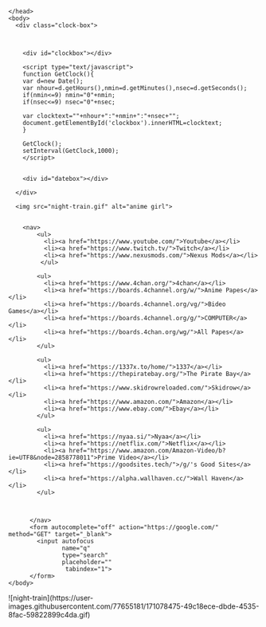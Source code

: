 <html>
    
<head>
        <title>new tab</title>
        <link rel="stylesheet" href="new.css">

    </head>
    <body>
      <div class="clock-box">

        

        <div id="clockbox"></div>

        <script type="text/javascript">
        function GetClock(){
        var d=new Date();
        var nhour=d.getHours(),nmin=d.getMinutes(),nsec=d.getSeconds();
        if(nmin<=9) nmin="0"+nmin;
        if(nsec<=9) nsec="0"+nsec;
        
        var clocktext=""+nhour+":"+nmin+":"+nsec+"";
        document.getElementById('clockbox').innerHTML=clocktext;
        }
        
        GetClock();
        setInterval(GetClock,1000);
        </script>
        

        <div id="datebox"></div>

<script type="text/javascript">
var tday=["Sunday","Monday","Tuesday","Wednesday","Thursday","Friday","Saturday"];
var tmonth=["January","February","March","April","May","June","July","August","September","October","November","December"];

function GetClock(){
var d=new Date();
var nday=d.getDay(),nmonth=d.getMonth(),ndate=d.getDate(),nyear=d.getFullYear();

var clocktext=""+tday[nday]+", "+tmonth[nmonth]+" "+ndate+", "+nyear+"";
document.getElementById('datebox').innerHTML=clocktext;
}

GetClock();
setInterval(GetClock,1000);
</script>



      </div>
     
      <img src="night-train.gif" alt="anime girl">


        <nav>
            <ul>
              <li><a href="https://www.youtube.com/">Youtube</a></li>
              <li><a href="https://www.twitch.tv/">Twitch</a></li>
              <li><a href="https://www.nexusmods.com/">Nexus Mods</a></li>          
             </ul>
        
            <ul>
              <li><a href="https://www.4chan.org/">4chan</a></li>
              <li><a href="https://boards.4channel.org/w/">Anime Papes</a></li>
              <li><a href="https://boards.4channel.org/vg/">Bideo Games</a></li>
              <li><a href="https://boards.4channel.org/g/">COMPUTER</a></li>
              <li><a href="https://boards.4chan.org/wg/">All Papes</a></li>
            </ul>
        
            <ul>
              <li><a href="https://1337x.to/home/">1337</a></li>
              <li><a href="https://thepiratebay.org/">The Pirate Bay</a></li>
              <li><a href="https://www.skidrowreloaded.com/">Skidrow</a></li>
              <li><a href="https://www.amazon.com/">Amazon</a></li>
              <li><a href="https://www.ebay.com/">Ebay</a></li>
            </ul>

            <ul>
              <li><a href="https://nyaa.si/">Nyaa</a></li>
              <li><a href="https://netflix.com/">Netflix</a></li>
              <li><a href="https://www.amazon.com/Amazon-Video/b?ie=UTF8&node=2858778011">Prime Video</a></li>
              <li><a href="https://goodsites.tech/">/g/'s Good Sites</a></li>
              <li><a href="https://alpha.wallhaven.cc/">Wall Haven</a></li>
            </ul>

            

          </nav>
          <form autocomplete="off" action="https://google.com/" method="GET" target="_blank">
            <input autofocus
                   name="q"
                   type="search"
                   placeholder=""
                    tabindex="1">
          </form>
    </body>

</html>
![night-train](https://user-images.githubusercontent.com/77655181/171078475-49c18ece-dbde-4535-8fac-59822899c4da.gif)
